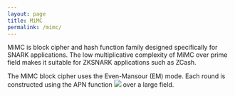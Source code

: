```yaml
---
layout: page
title: MiMC
permalink: /mimc/
---
```

MiMC is block cipher and hash function family designed specifically for SNARK applications. The low multiplicative complexity of MiMC over prime field makes it
suitable for ZKSNARK applications such as ZCash.

The MiMC block cipher uses the Even-Mansour (EM) mode. Each round is constructed using the APN function ![](https://latex.codecogs.com/svg.latex?x^3) over a large field. 
